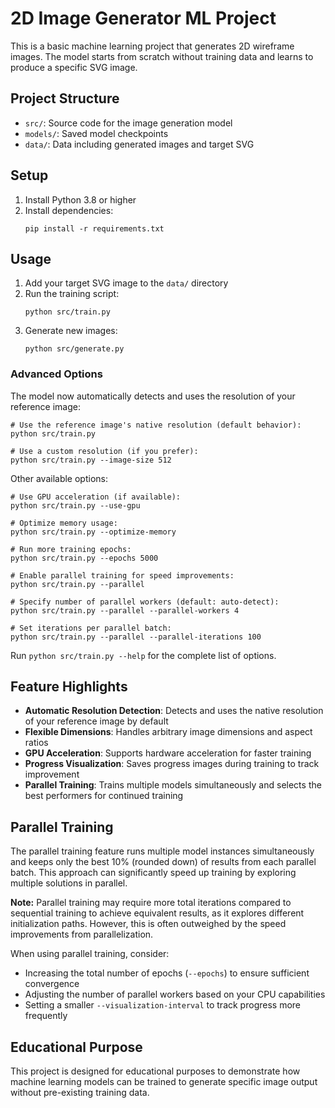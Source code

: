 # 2D Image Generator ML Project

This is a basic machine learning project that generates 2D wireframe images. The model starts from scratch without training data and learns to produce a specific SVG image.

## Project Structure

- `src/`: Source code for the image generation model
- `models/`: Saved model checkpoints 
- `data/`: Data including generated images and target SVG

## Setup

1. Install Python 3.8 or higher
2. Install dependencies:
   ```
   pip install -r requirements.txt
   ```

## Usage

1. Add your target SVG image to the `data/` directory
2. Run the training script:
   ```
   python src/train.py
   ```
3. Generate new images:
   ```
   python src/generate.py
   ```

### Advanced Options

The model now automatically detects and uses the resolution of your reference image:

```
# Use the reference image's native resolution (default behavior):
python src/train.py

# Use a custom resolution (if you prefer):
python src/train.py --image-size 512
```

Other available options:

```
# Use GPU acceleration (if available):
python src/train.py --use-gpu

# Optimize memory usage:
python src/train.py --optimize-memory

# Run more training epochs:
python src/train.py --epochs 5000

# Enable parallel training for speed improvements:
python src/train.py --parallel

# Specify number of parallel workers (default: auto-detect):
python src/train.py --parallel --parallel-workers 4

# Set iterations per parallel batch:
python src/train.py --parallel --parallel-iterations 100
```

Run `python src/train.py --help` for the complete list of options.

## Feature Highlights

- **Automatic Resolution Detection**: Detects and uses the native resolution of your reference image by default
- **Flexible Dimensions**: Handles arbitrary image dimensions and aspect ratios
- **GPU Acceleration**: Supports hardware acceleration for faster training
- **Progress Visualization**: Saves progress images during training to track improvement
- **Parallel Training**: Trains multiple models simultaneously and selects the best performers for continued training

## Parallel Training

The parallel training feature runs multiple model instances simultaneously and keeps only the best 10% (rounded down) of results from each parallel batch. This approach can significantly speed up training by exploring multiple solutions in parallel.

**Note:** Parallel training may require more total iterations compared to sequential training to achieve equivalent results, as it explores different initialization paths. However, this is often outweighed by the speed improvements from parallelization.

When using parallel training, consider:
- Increasing the total number of epochs (`--epochs`) to ensure sufficient convergence
- Adjusting the number of parallel workers based on your CPU capabilities
- Setting a smaller `--visualization-interval` to track progress more frequently

## Educational Purpose

This project is designed for educational purposes to demonstrate how machine learning models can be trained to generate specific image output without pre-existing training data.